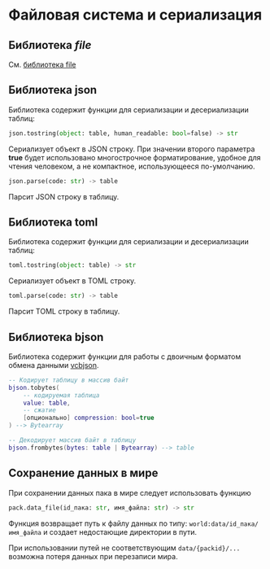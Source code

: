 # Файловая система и сериализация

## Библиотека *file*

См. [библиотека file](builtins/libfile.md)

## Библиотека json

Библиотека содержит функции для сериализации и десериализации таблиц:

```python
json.tostring(object: table, human_readable: bool=false) -> str
```

Сериализует объект в JSON строку. При значении второго параметра **true** будет использовано многострочное форматирование, удобное для чтения человеком, а не компактное, использующееся по-умолчанию.

```python
json.parse(code: str) -> table
```

Парсит JSON строку в таблицу.

## Библиотека toml

Библиотека содержит функции для сериализации и десериализации таблиц:

```python
toml.tostring(object: table) -> str
```

Сериализует объект в TOML строку.

```python
toml.parse(code: str) -> table
```

Парсит TOML строку в таблицу.

## Библиотека bjson

Библиотека содержит функции для работы с двоичным форматом обмена данными [vcbjson](../../specs/binary_json_spec.md).

```lua
-- Кодирует таблицу в массив байт
bjson.tobytes(
    -- кодируемая таблица
    value: table, 
    -- сжатие
    [опционально] compression: bool=true
) --> Bytearray

-- Декодирует массив байт в таблицу
bjson.frombytes(bytes: table | Bytearray) --> table
```

## Сохранение данных в мире

При сохранении данных пака в мире следует использовать функцию  
```python
pack.data_file(id_пака: str, имя_файла: str) -> str
```

Функция возвращает путь к файлу данных по типу: `world:data/id_пака/имя_файла`
и создает недостающие директории в пути.

При использовании путей не соответствующим `data/{packid}/...` возможна потеря данных при перезаписи мира.
